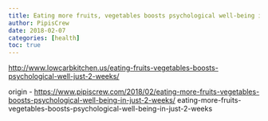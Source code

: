 ```yaml
---
title: Eating more fruits, vegetables boosts psychological well-being in just 2 weeks
author: PipisCrew
date: 2018-02-07
categories: [health]
toc: true
---
```


http://www.lowcarbkitchen.us/eating-fruits-vegetables-boosts-psychological-well-just-2-weeks/

origin - https://www.pipiscrew.com/2018/02/eating-more-fruits-vegetables-boosts-psychological-well-being-in-just-2-weeks/ eating-more-fruits-vegetables-boosts-psychological-well-being-in-just-2-weeks